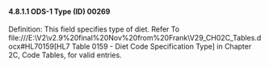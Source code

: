 #### 4.8.1.1 ODS-1 Type (ID) 00269

Definition: This field specifies type of diet. Refer To file:///E:\V2\v2.9%20final%20Nov%20from%20Frank\V29_CH02C_Tables.docx#HL70159[HL7 Table 0159 - Diet Code Specification Type] in Chapter 2C, Code Tables, for valid entries.
